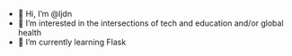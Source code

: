 - 👋 Hi, I’m @ljdn
- 👀 I’m interested in the intersections of tech and education and/or global health
- 🌱 I’m currently learning Flask

<!---
ljdn/ljdn is a ✨ special ✨ repository because its `README.md` (this file) appears on your GitHub profile.
You can click the Preview link to take a look at your changes.
--->
